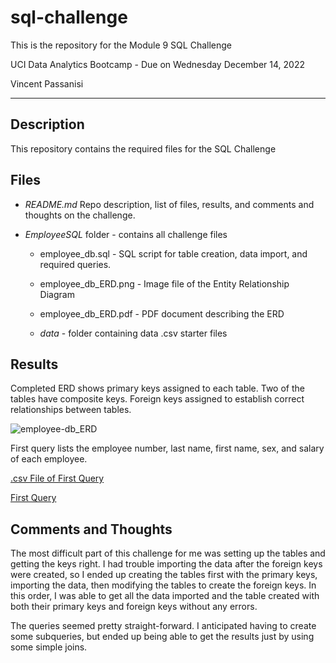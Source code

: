 # sql-challenge
This is the repository for the Module 9 SQL Challenge

UCI Data Analytics Bootcamp - Due on Wednesday December 14, 2022

Vincent Passanisi

---

## **Description**

This repository contains the required files for the SQL Challenge

## **Files**

* *README.md* Repo description, list of files, results, and comments and thoughts on the challenge.

* *EmployeeSQL* folder - contains all challenge files

    * employee_db.sql - SQL script for table creation, data import, and required queries.

    * employee_db_ERD.png - Image file of the Entity Relationship Diagram

    * employee_db_ERD.pdf - PDF document describing the ERD

    * *data* - folder containing data .csv starter files  

## **Results**

Completed ERD shows primary keys assigned to each table. Two of the tables have composite keys. Foreign keys assigned to establish correct relationships between tables.

![employee-db_ERD](https://user-images.githubusercontent.com/112782266/207781600-0aa60998-2bd4-44d0-827d-e780856e39f4.png)

First query lists the employee number, last name, first name, sex, and salary of each employee. 

[.csv File of First Query](https://github.com/vgpass/sql-challenge/files/10234062/data-1671061991265.csv)

[First Query](EmployeeSQL/data-1671061991265.csv)

## **Comments and Thoughts**

The most difficult part of this challenge for me was setting up the tables and getting the keys right. I had trouble importing the data after the foreign keys were created, so I ended up creating the tables first with the primary keys, importing the data, then modifying the tables to create the foreign keys. In this order, I was able to get all the data imported and the table created with both their primary keys and foreign keys without any errors.

The queries seemed pretty straight-forward. I anticipated having to create some subqueries, but ended up being able to get the results just by using some simple joins.

